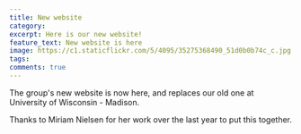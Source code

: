 ```yaml
---
title: New website
category: 
excerpt: Here is our new website!
feature_text: New website is here
image: https://c1.staticflickr.com/5/4095/35275368490_51d0b0b74c_c.jpg
tags: 
comments: true
---
```


The group's new website is now here, and replaces our old one at University of Wisconsin - Madison. 

Thanks to Miriam Nielsen for her work over the last year to put this together. 